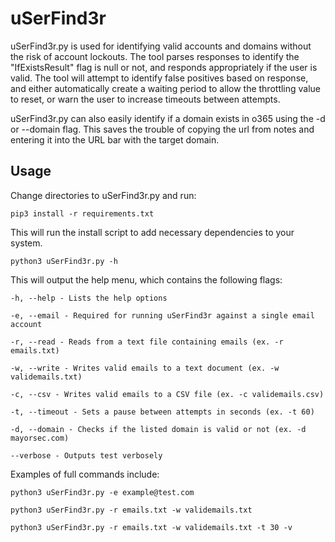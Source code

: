 # uSerFind3r

uSerFind3r.py is used for identifying valid accounts and domains without the risk of account lockouts.  The tool parses responses to identify the "IfExistsResult" flag is null or not, and responds appropriately if the user is valid.  The tool will attempt to identify false positives based on response, and either automatically create a waiting period to allow the throttling value to reset, or warn the user to increase timeouts between attempts.  

uSerFind3r.py can also easily identify if a domain exists in o365 using the -d or --domain flag.  This saves the trouble of copying the url from notes and entering it into the URL bar with the target domain.

## Usage

Change directories to uSerFind3r.py and run:

```pip3 install -r requirements.txt```

This will run the install script to add necessary dependencies to your system.

```python3 uSerFind3r.py -h```

This will output the help menu, which contains the following flags:

```-h, --help - Lists the help options```

```-e, --email - Required for running uSerFind3r against a single email account```

```-r, --read - Reads from a text file containing emails (ex. -r emails.txt)```

```-w, --write - Writes valid emails to a text document (ex. -w validemails.txt)```

```-c, --csv - Writes valid emails to a CSV file (ex. -c validemails.csv)```

```-t, --timeout - Sets a pause between attempts in seconds (ex. -t 60)```

```-d, --domain - Checks if the listed domain is valid or not (ex. -d mayorsec.com)```

```--verbose - Outputs test verbosely```

Examples of full commands include:

```python3 uSerFind3r.py -e example@test.com```

```python3 uSerFind3r.py -r emails.txt -w validemails.txt```

```python3 uSerFind3r.py -r emails.txt -w validemails.txt -t 30 -v```
